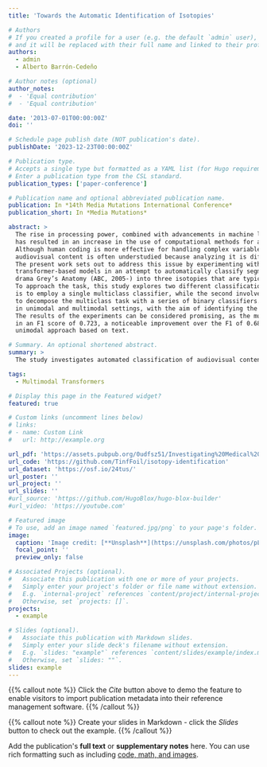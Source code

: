 ```yaml
---
title: 'Towards the Automatic Identification of Isotopies'

# Authors
# If you created a profile for a user (e.g. the default `admin` user), write the username (folder name) here
# and it will be replaced with their full name and linked to their profile.
authors:
  - admin
  - Alberto Barrón-Cedeño

# Author notes (optional)
author_notes:
#  - 'Equal contribution'
#  - 'Equal contribution'

date: '2013-07-01T00:00:00Z'
doi: ''

# Schedule page publish date (NOT publication's date).
publishDate: '2023-12-23T00:00:00Z'

# Publication type.
# Accepts a single type but formatted as a YAML list (for Hugo requirements).
# Enter a publication type from the CSL standard.
publication_types: ['paper-conference']

# Publication name and optional abbreviated publication name.
publication: In *14th Media Mutations International Conference*
publication_short: In *Media Mutations*

abstract: >
  The rise in processing power, combined with advancements in machine learning, 
  has resulted in an increase in the use of computational methods for automated content analysis. 
  Although human coding is more effective for handling complex variables at the core of media studies, 
  audiovisual content is often understudied because analyzing it is difficult and time-consuming. 
  The present work sets out to address this issue by experimenting with unimodal and multimodal 
  transformer-based models in an attempt to automatically classify segments from the popular medical TV 
  drama Grey’s Anatomy (ABC, 2005-) into three isotopies that are typical of the medical drama genre. 
  To approach the task, this study explores two different classification approaches: the first approach 
  is to employ a single multiclass classifier, while the second involves using the one-vs-the-rest approach 
  to decompose the multiclass task with a series of binary classifiers. We investigate both these approaches 
  in unimodal and multimodal settings, with the aim of identifying the most effective combination of the two. 
  The results of the experiments can be considered promising, as the multiclass multimodal approach results 
  in an F1 score of 0.723, a noticeable improvement over the F1 of 0.686 obtained by the one-vs-the-rest 
  unimodal approach based on text.

# Summary. An optional shortened abstract.
summary: >
  The study investigates automated classification of audiovisual content, specifically segments of Grey's Anatomy, using unimodal and multimodal transformer-based models. It compares two classification strategies: a single multiclass classifier and a one-vs-the-rest approach, examining their performance in both unimodal and multimodal settings. Results show the multiclass multimodal approach achieves the best performance, with an F1 score of 0.723, outperforming the unimodal text-based one-vs-the-rest method.

tags:
  - Multimodal Transformers

# Display this page in the Featured widget?
featured: true

# Custom links (uncomment lines below)
# links:
# - name: Custom Link
#   url: http://example.org

url_pdf: 'https://assets.pubpub.org/0udfsz51/Investigating%20Medical%20Drama.%20TV%20Series%20Approaches%20and%20Perspectives-41703235697121.pdf#page=87'
url_code: 'https://github.com/TinfFoil/isotopy-identification'
url_dataset: 'https://osf.io/24tus/'
url_poster: ''
url_project: ''
url_slides: ''
#url_source: 'https://github.com/HugoBlox/hugo-blox-builder'
#url_video: 'https://youtube.com'

# Featured image
# To use, add an image named `featured.jpg/png` to your page's folder.
image:
  caption: 'Image credit: [**Unsplash**](https://unsplash.com/photos/pLCdAaMFLTE)'
  focal_point: ''
  preview_only: false

# Associated Projects (optional).
#   Associate this publication with one or more of your projects.
#   Simply enter your project's folder or file name without extension.
#   E.g. `internal-project` references `content/project/internal-project/index.md`.
#   Otherwise, set `projects: []`.
projects:
  - example

# Slides (optional).
#   Associate this publication with Markdown slides.
#   Simply enter your slide deck's filename without extension.
#   E.g. `slides: "example"` references `content/slides/example/index.md`.
#   Otherwise, set `slides: ""`.
slides: example
---
```


{{% callout note %}}
Click the _Cite_ button above to demo the feature to enable visitors to import publication metadata into their reference management software.
{{% /callout %}}

{{% callout note %}}
Create your slides in Markdown - click the _Slides_ button to check out the example.
{{% /callout %}}

Add the publication's **full text** or **supplementary notes** here. You can use rich formatting such as including [code, math, and images](https://docs.hugoblox.com/content/writing-markdown-latex/).
